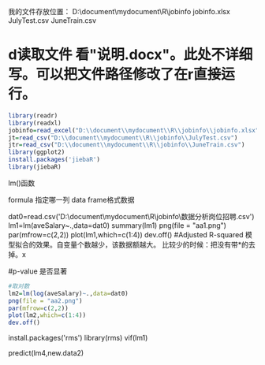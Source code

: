
我的文件存放位置：
D:\document\mydocument\R\jobinfo
jobinfo.xlsx
JulyTest.csv
JuneTrain.csv

# d读取文件 看"说明.docx"。此处不详细写。可以把文件路径修改了在r直接运行。
```r
library(readr)
library(readxl)
jobinfo=read_excel("D:\\document\\mydocument\\R\\jobinfo\\jobinfo.xlsx",sheet=1)
jt=read_csv("D:\\document\\mydocument\\R\\jobinfo\\JulyTest.csv")
jtr=read_csv("D:\\document\\mydocument\\R\\jobinfo\\JuneTrain.csv")  
library(ggplot2)
install.packages('jiebaR')
library(jiebaR)
```

lm()函数

formula 指定哪一列
data frame格式数据

dat0=read.csv('D:\\document\\mydocument\\R\\jobinfo\\数据分析岗位招聘.csv')
lm1=lm(aveSalary~.,data=dat0)
summary(lm1)
png(file = "aa1.png")
par(mfrow=c(2,2))
plot(lm1,which=c(1:4))
dev.off()
#Adjusted R-squared
模型拟合的效果。自变量个数越少，该数据额越大。
比较少的时候：把没有带*的去掉。x

#p-value
是否显著

```r
#取对数
lm2=lm(log(aveSalary)~.,data=dat0)
png(file = "aa2.png")
par(mfrow=c(2,2))
plot(lm2,which=c(1:4))
dev.off()
```


install.packages('rms')
library(rms)
vif(lm1)

predict(lm4,new.data2)
